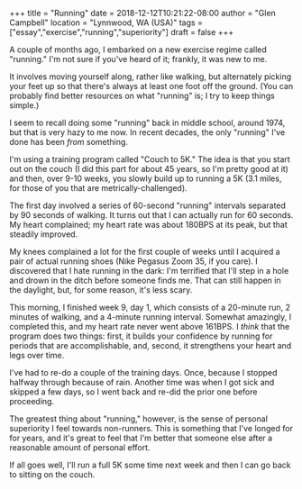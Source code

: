 +++
title = "Running"
date = 2018-12-12T10:21:22-08:00
author = "Glen Campbell"
location = "Lynnwood, WA (USA)"
tags = ["essay","exercise","running","superiority"]
draft = false
+++

A couple of months ago, I embarked on a new exercise regime called
"running." I'm not sure if you've heard of it; frankly, it was new
to me.

It involves moving yourself along, rather like walking, but alternately
picking your feet up so that there's always at least one foot off
the ground.  (You can probably find better resources on what "running"
is; I try to keep things simple.)

I seem to recall doing some "running" back in middle school, around
1974, but that is very hazy to me now. In recent decades, the only
"running" I've done has been *from* something.

I'm using a training program called "Couch to 5K." The idea is that
you start out on the couch (I did this part for about 45 years, so
I'm pretty good at it) and then, over 9-10 weeks, you slowly build
up to running a 5K (3.1 miles, for those of you that are
metrically-challenged).

The first day involved a series of 60-second "running" intervals
separated by 90 seconds of walking. It turns out that I can actually
run for 60 seconds. My heart complained; my heart rate was about
180BPS at its peak, but that steadily improved.

My knees complained a lot for the first couple of weeks until I
acquired a pair of actual running shoes (Nike Pegasus Zoom 35, if
you care).  I discovered that I hate running in the dark: I'm
terrified that I'll step in a hole and drown in the ditch before
someone finds me. That can still happen in the daylight, but, for
some reason, it's less scary.

This morning, I finished week 9, day 1, which consists of a 20-minute
run, 2 minutes of walking, and a 4-minute running interval. Somewhat
amazingly, I completed this, and my heart rate never went above
161BPS. I *think* that the program does two things: first, it builds
your confidence by running for periods that are accomplishable,
and, second, it strengthens your heart and legs over time.

I've had to re-do a couple of the training days. Once, because I
stopped halfway through because of rain. Another time was when I
got sick and skipped a few days, so I went back and re-did the prior
one before proceeding.

The greatest thing about "running," however, is the sense of personal
superiority I feel towards non-runners. This is something that I've
longed for for years, and it's great to feel that I'm better that
someone else after a reasonable amount of personal effort.

If all goes well, I'll run a full 5K some time next week and then
I can go back to sitting on the couch.
